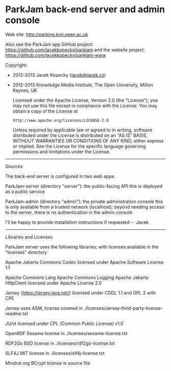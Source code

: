 ParkJam back-end server and admin console
==============

Web site: http://parking.kmi.open.ac.uk 

Also see the ParkJam app GitHub project: https://github.com/jacekkopecky/parkjam
and the website project: https://github.com/jacekkopecky/parkjam-www

Copyright: 
 - 2012-2013 Jacek Kopecky (jacek@jacek.cz) 
 - 2012-2013 Knowledge Media Institute, The Open University, Milton Keynes, UK
   
   Licensed under the Apache License, Version 2.0 (the "License");
   you may not use this file except in compliance with the License.
   You may obtain a copy of the License at

       http://www.apache.org/licenses/LICENSE-2.0

   Unless required by applicable law or agreed to in writing, software
   distributed under the License is distributed on an "AS IS" BASIS,
   WITHOUT WARRANTIES OR CONDITIONS OF ANY KIND, either express or implied.
   See the License for the specific language governing permissions and
   limitations under the License.


---------------------------------
Sources

The back-end server is configured in two web apps:

ParkJam-server (directory "server"): the public-facing API
    this is deployed as a public service

ParkJam-admin  (directory "admin"):  the private administration console
    this is only available from a trusted network (localhost); 
    beyond needing access to the server, there is no authentication in the admin console

I'll be happy to provide installation instructions if requested -- Jacek


---------------------------------
Libraries and Licenses


ParkJam server uses the following libraries; with licenses available in the "licenses" directory

Apache Jakarta Commons Codec
  licensed under Apache Software License 1.1

Apache Commons Lang
Apache Commons Logging
Apache Jakarta HttpClient
  licensed under Apache License 2.0

Jersey (https://jersey.java.net/) 
  licensed under CDDL 1.1 and GPL 2 with CPE

Jersey uses ASM, license covered in ./licenses/Jersey-third-party-license-readme.txt

JUnit
  licensed under CPL (Common Public License) v1.0

OpenRDF Sesame
  license in ./licenses/sesame-license.txt

RDF2Go
  BSD license in ./licenses/rdf2go-license.txt

SLF4J
  MIT license in ./licenses/slf4j-license.txt

Mindrot.org BCrypt
  license in source file
